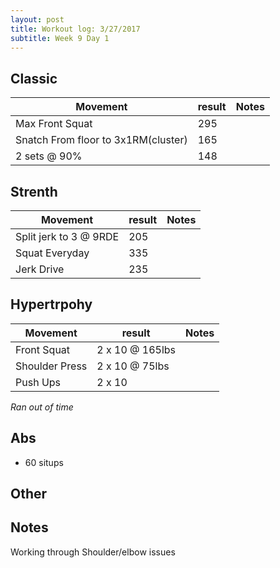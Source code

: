 ```yaml
---
layout: post
title: Workout log: 3/27/2017 
subtitle: Week 9 Day 1
---
```


## Classic
| Movement | result| Notes |
|---|---| --- | 
| Max Front Squat|  295 | 
| Snatch From floor to 3x1RM(cluster) | 165 | 
| 2 sets @ 90% |  148 | 

## Strenth
| Movement | result| Notes |
|---|---| --- | 
| Split jerk to 3 @ 9RDE | 205 | | 
| Squat Everyday | 335 | | 
| Jerk Drive | 235 | | 

## Hypertrpohy
| Movement | result| Notes |
|---|---| --- | 
| Front Squat | 2 x 10 @  165lbs | |
| Shoulder Press | 2 x 10 @ 75lbs | |
| Push Ups | 2 x 10 | | 

_Ran out of time_

## Abs
* 60 situps

## Other


## Notes
Working through Shoulder/elbow issues
